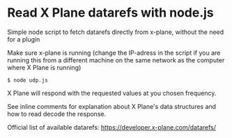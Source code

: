 # Read X Plane datarefs with node.js
Simple node script to fetch datarefs directly from x-plane, without the need for a plugin

Make sure x-plane is running (change the IP-adress in the script if you are running this from a different machine on the same network as the computer where X Plane is running)

`$ node udp.js`

X Plane will respond with the requested values at you chosen frequency.

See inline comments for explanation about X Plane's data structures and how to read decode the response.

Official list of available datarefs: https://developer.x-plane.com/datarefs/
